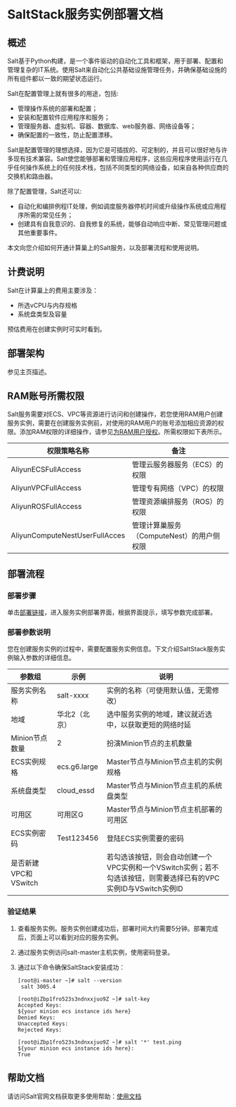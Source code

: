 # SaltStack服务实例部署文档

## 概述

Salt基于Python构建，是一个事件驱动的自动化工具和框架，用于部署、配置和管理复杂的IT系统。使用Salt来自动化公共基础设施管理任务，并确保基础设施的所有组件都以一致的期望状态运行。

Salt在配置管理上就有很多的用途，包括:

- 管理操作系统的部署和配置；
- 安装和配置软件应用程序和服务；
- 管理服务器、虚拟机、容器、数据库、web服务器、网络设备等；
- 确保配置的一致性，防止配置漂移。
  
Salt是配置管理的理想选择，因为它是可插拔的、可定制的，并且可以很好地与许多现有技术兼容。Salt使您能够部署和管理应用程序，这些应用程序使用运行在几乎任何操作系统上的任何技术栈，包括不同类型的网络设备，如来自各种供应商的交换机和路由器。

除了配置管理，Salt还可以:

- 自动化和编排例程IT处理，例如调度服务器停机时间或升级操作系统或应用程序所需的常见任务；
- 创建具有自我意识的、自我修复的系统，能够自动响应中断、常见管理问题或其他重要事件。

本文向您介绍如何开通计算巢上的Salt服务，以及部署流程和使用说明。

## 计费说明

Salt在计算巢上的费用主要涉及：

- 所选vCPU与内存规格
- 系统盘类型及容量

预估费用在创建实例时可实时看到。

## 部署架构

参见主页描述。

## RAM账号所需权限

Salt服务需要对ECS、VPC等资源进行访问和创建操作，若您使用RAM用户创建服务实例，需要在创建服务实例前，对使用的RAM用户的账号添加相应资源的权限。添加RAM权限的详细操作，请参见[为RAM用户授权](https://help.aliyun.com/document_detail/121945.html)。所需权限如下表所示。


| 权限策略名称 | 备注 |
|--- | --- |
| AliyunECSFullAccess | 管理云服务器服务（ECS）的权限 |
|AliyunVPCFullAccess  |管理专有网络（VPC）的权限|
|AliyunROSFullAccess  |管理资源编排服务（ROS）的权限|
|AliyunComputeNestUserFullAcces |管理计算巢服务（ComputeNest）的用户侧权限|


## 部署流程

### 部署步骤

单击[部署链接](https://computenest.console.aliyun.com/service/instance/create/cn-hangzhou?type=user&ServiceId=service-a672bb7a007945619bfb&ServiceVersion=draft)，进入服务实例部署界面，根据界面提示，填写参数完成部署。

### 部署参数说明

您在创建服务实例的过程中，需要配置服务实例信息。下文介绍SaltStack服务实例输入参数的详细信息。

| 参数组 | 示例 | 说明 |
| --- | --- | --- |
| 服务实例名称 | salt-xxxx | 实例的名称（可使用默认值，无需修改） |
| 地域 | 华北2（北京） | 选中服务实例的地域，建议就近选中，以获取更短的网络时延 |
|Minion节点数量|2|扮演Minion节点的主机数量|
|ECS实例规格|ecs.g6.large|Master节点与Minion节点主机的实例规格|
|系统盘类型|cloud_essd|Master节点与Minion节点主机的系统盘类型|
|可用区|可用区G|Master节点与Minion节点主机部署的可用区|
|ECS实例密码|Test123456|登陆ECS实例需要的密码|
|是否新建VPC和VSwitch||若勾选该按钮，则会自动创建一个VPC实例和一个VSwitch实例；若不勾选该按钮，则需要选择已有的VPC实例ID与VSwitch实例ID|

### 验证结果

1. 查看服务实例。服务实例创建成功后，部署时间大约需要5分钟。部署完成后，页面上可以看到对应的服务实例。 
2. 通过服务实例访问salt-master主机实例，使用密码登录。
3. 通过以下命令确保SaltStack安装成功：
   
   ```shell
   [root@i-master ~]# salt --version
    salt 3005.4

   [root@iZbp1fro523s3ndnxxjuo9Z ~]# salt-key
   Accepted Keys:
   ${your minion ecs instance ids here}
   Denied Keys:
   Unaccepted Keys:
   Rejected Keys:

   [root@iZbp1fro523s3ndnxxjuo9Z ~]# salt '*' test.ping
   ${your minion ecs instance ids here}:
   True
   ```


## 帮助文档

请访问Salt官网文档获取更多使用帮助：[使用文档](https://docs.saltproject.io/en/latest/contents.html)